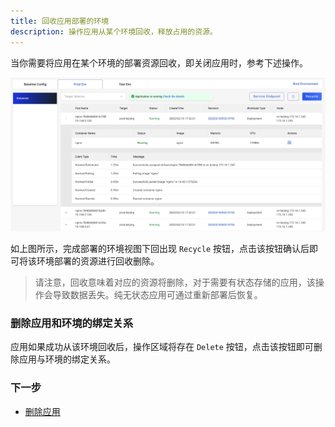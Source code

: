 ```yaml
---
title: 回收应用部署的环境
description: 操作应用从某个环境回收，释放占用的资源。
---
```


当你需要将应用在某个环境的部署资源回收，即关闭应用时，参考下述操作。

![pod list](../../../resources/pod-list.jpg)

如上图所示，完成部署的环境视图下回出现 `Recycle` 按钮，点击该按钮确认后即可将该环境部署的资源进行回收删除。

> 请注意，回收意味着对应的资源将删除，对于需要有状态存储的应用，该操作会导致数据丢失。纯无状态应用可通过重新部署后恢复。

### 删除应用和环境的绑定关系

应用如果成功从该环境回收后，操作区域将存在 `Delete` 按钮，点击该按钮即可删除应用与环境的绑定关系。

### 下一步

* [删除应用](./delete-application.md)